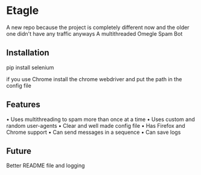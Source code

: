 # Etagle
A new repo because the project is completely different now and the older one didn't have any traffic anyways
A multithreaded Omegle Spam Bot

## Installation
pip install selenium

if you use Chrome install the chrome webdriver and put the path in the config file

## Features
• Uses multithreading to spam more than once at a time
• Uses custom and random user-agents
• Clear and well made config file
• Has Firefox and Chrome support
• Can send messages in a sequence
• Can save logs

## Future
Better README file and logging
